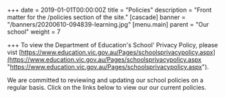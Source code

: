 +++
date = 2019-01-01T00:00:00Z
title = "Policies"
description = "Front matter for the /policies section of the site."
[cascade]
banner = "/banners/20200610-094839-learning.jpg"
[menu.main]
parent = "Our school"
weight = 7

+++
To view the Department of Education's School' Privacy Policy, please vist [https://www.education.vic.gov.au/Pages/schoolsprivacypolicy.aspx](https://www.education.vic.gov.au/Pages/schoolsprivacypolicy.aspx "https://www.education.vic.gov.au/Pages/schoolsprivacypolicy.aspx").

We are committed to reviewing and updating our school policies on a regular basis.  Click on the links below to view our our current policies.
